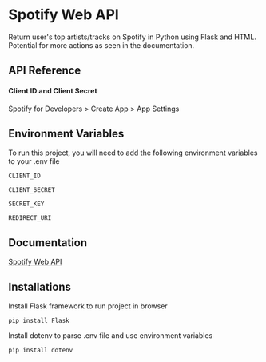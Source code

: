 # Spotify Web API

Return user's top artists/tracks on Spotify in Python using Flask and HTML.
Potential for more actions as seen in the documentation.

## API Reference

#### Client ID and Client Secret

Spotify for Developers > Create App > App Settings

## Environment Variables

To run this project, you will need to add the following environment variables to your .env file

`CLIENT_ID`

`CLIENT_SECRET`

`SECRET_KEY`

`REDIRECT_URI`
## Documentation

[Spotify Web API](https://developer.spotify.com/documentation/web-api)
## Installations

Install Flask framework to run project in browser

```
pip install Flask
```

Install dotenv to parse .env file and use environment variables

```
pip install dotenv
```
